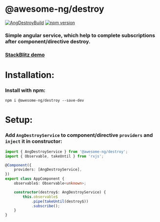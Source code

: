 # @awesome-ng/destroy

[![AngDestroyBuild](https://github.com/artembelik/awesome-ng/actions/workflows/ang-destroy-build.yml/badge.svg)](https://github.com/artembelik/awesome-ng/actions/workflows/ang-destroy-build.yml)
[![npm version](https://img.shields.io/npm/v/@awesome-ng/destroy.svg?color=success)](https://npmjs.com/package/@awesome-ng/destroy)

### Simple angular service, which help to complete subscriptions after component/directive destroy.

### [StackBlitz demo](https://stackblitz.com/edit/ang-destroy?devtoolsheight=50&file=src/app/app.component.ts)

# Installation:

### Install with npm:

```
npm i @awesome-ng/destroy --save-dev
```

# Setup:

### Add `AngDestroyService` to component/directive `providers` and `inject` it in constructor:

```typescript
import { AngDestroyService } from '@awesome-ng/destroy';
import { Observable, takeUntil } from 'rxjs';

@Component({
	providers: [AngDestroyService],
})
export class AppComponent {
	observable$: Observable<unknown>;

	constructor(destroy$: AngDestroyService) {
		this.observable$
			.pipe(takeUntil(destroy$))
			.subscribe();
	}
}
```